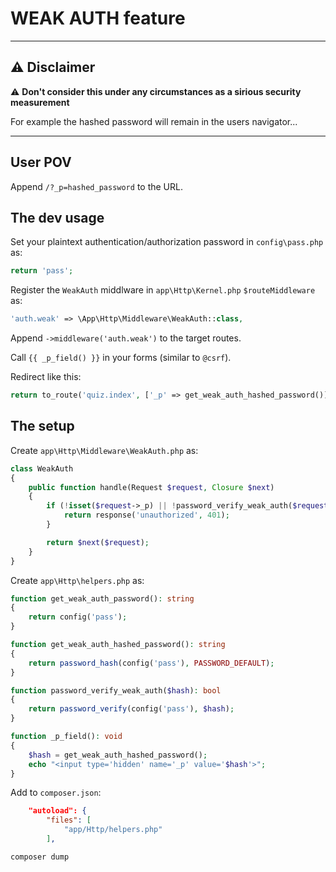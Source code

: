# WEAK AUTH feature

---

## :warning: Disclaimer

:warning: **Don't consider this under any circumstances as a sirious security measurement**

For example the hashed password will remain in the users navigator...

---

## User POV

Append `/?_p=hashed_password` to the URL.

## The dev usage

Set your plaintext authentication/authorization password in `config\pass.php` as:

```php
return 'pass';
```

Register the `WeakAuth` middlware in `app\Http\Kernel.php` `$routeMiddleware` as:

```php
'auth.weak' => \App\Http\Middleware\WeakAuth::class,
```

Append `->middleware('auth.weak')` to the target routes.

Call `{{ _p_field() }}` in your forms (similar to `@csrf`).

Redirect like this:

```php
return to_route('quiz.index', ['_p' => get_weak_auth_hashed_password()]);
```

## The setup

Create `app\Http\Middleware\WeakAuth.php` as:

```php
class WeakAuth
{
    public function handle(Request $request, Closure $next)
    {
        if (!isset($request->_p) || !password_verify_weak_auth($request->_p)) {
            return response('unauthorized', 401);
        }

        return $next($request);
    }
}
```

Create `app\Http\helpers.php` as:

```php
function get_weak_auth_password(): string
{
    return config('pass');
}

function get_weak_auth_hashed_password(): string
{
    return password_hash(config('pass'), PASSWORD_DEFAULT);
}

function password_verify_weak_auth($hash): bool
{
    return password_verify(config('pass'), $hash);
}

function _p_field(): void
{
    $hash = get_weak_auth_hashed_password();
    echo "<input type='hidden' name='_p' value='$hash'>";
}
```

Add to `composer.json`:

```json
    "autoload": {
        "files": [
            "app/Http/helpers.php"
        ],
```

```terminal
composer dump
```
